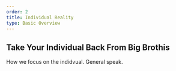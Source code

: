 ```yaml
---
order: 2
title: Individual Reality
type: Basic Overview
---
```


## Take Your Individual Back From Big Brothis

How we focus on the indidvual. General speak.
